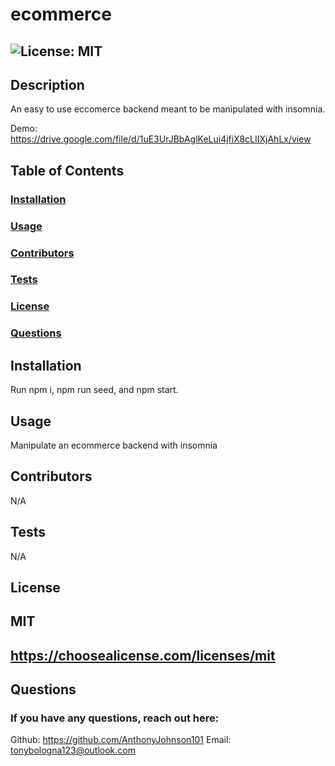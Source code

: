 
# ecommerce

  ## ![License: MIT](https://img.shields.io/badge/License-MIT-yellow.svg)

  ## Description 
  An easy to use eccomerce backend meant to be manipulated with insomnia.
  
  Demo: https://drive.google.com/file/d/1uE3UrJBbAglKeLui4jfiX8cLIIXjAhLx/view

  ## Table of Contents
  ###  [Installation](#installation)
  ###  [Usage](#usage)
  ###  [Contributors](#contributors)
  ###  [Tests](#tests)
  ###  [License](#license)
  ###  [Questions](#questions)

  ## Installation
  Run npm i, npm run seed, and npm start. 

  ## Usage
  Manipulate an ecommerce backend with insomnia
  ## Contributors
  N/A

  ## Tests
  N/A

  ## License
  ## MIT
  ## https://choosealicense.com/licenses/mit

  ## Questions
  ### If you have any questions, reach out here:
  Github: https://github.com/AnthonyJohnson101
  Email: tonybologna123@outlook.com
